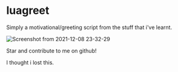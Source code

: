 # luagreet

Simply a motivational/greeting script from the stuff that i've learnt. 

![Screenshot from 2021-12-08 23-32-29](https://user-images.githubusercontent.com/86919729/145217200-0a06c05f-2828-45c3-921e-c1028c29b606.png)

Star and contribute to me on github!

I thought i lost this.
